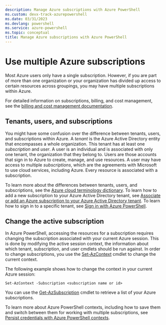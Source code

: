 ```yaml
---
description: Manage Azure subscriptions with Azure PowerShell
ms.custom: devx-track-azurepowershell
ms.date: 03/31/2023
ms.devlang: powershell
ms.service: azure-powershell
ms.topic: conceptual
title: Manage Azure subscriptions with Azure PowerShell
---
```


# Use multiple Azure subscriptions

Most Azure users only have a single subscription. However, if you are part of more than one
organization or your organization has divided up access to certain resources across groupings, you
may have multiple subscriptions within Azure.

For detailed information on subscriptions, billing, and cost management, see the
[billing and cost management documentation](/azure/billing/).

## Tenants, users, and subscriptions

You might have some confusion over the difference between tenants, users, and subscriptions within
Azure. A _tenant_ is the Azure Active Directory entity that encompasses a whole organization. This
tenant has at least one _subscription_ and _user_. A user is an individual and is associated with
only one tenant, the organization that they belong to. Users are those accounts that sign in to
Azure to create, manage, and use resources. A user may have access to multiple _subscriptions_,
which are the agreements with Microsoft to use cloud services, including Azure. Every resource is
associated with a subscription.

To learn more about the differences between tenants, users, and subscriptions, see the
[Azure cloud terminology dictionary](/azure/azure-glossary-cloud-terminology). To learn how to add a
new subscription to your Azure Active Directory tenant, see
[Associate or add an Azure subscription to your Azure Active Directory tenant](/azure/active-directory/active-directory-how-subscriptions-associated-directory).
To learn how to sign in to a specific tenant, see
[Sign in with Azure PowerShell](/powershell/azure/authenticate-azureps).

## Change the active subscription

In Azure PowerShell, accessing the resources for a subscription requires changing the subscription
associated with your current Azure session. This is done by modifying the active session context,
the information about which tenant, subscription, and user cmdlets should be run against. In order
to change subscriptions, you use the [Set-AzContext](/powershell/module/az.accounts/set-azcontext)
cmdlet to change the current context.

The following example shows how to change the context in your current Azure session:

```azurepowershell-interactive
Set-AzContext -Subscription <subscription name or id>
```

You can use the [Get-AzSubscription](/powershell/module/az.accounts/get-azsubscription) cmdlet to
retrieve a list of your Azure subscriptions.

To learn more about Azure PowerShell contexts, including how to save them and switch between them
for working with multiple subscriptions, see
[Persist credentials with Azure PowerShell contexts](context-persistence.md).
